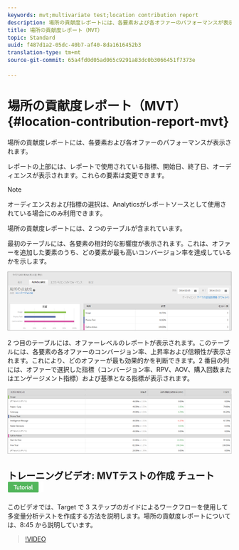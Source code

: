 ```yaml
---
keywords: mvt;multivariate test;location contribution report
description: 場所の貢献度レポートには、各要素および各オファーのパフォーマンスが表示されます。
title: 場所の貢献度レポート（MVT）
topic: Standard
uuid: f487d1a2-05dc-40b7-af40-8da1616452b3
translation-type: tm+mt
source-git-commit: 65a4fd0d05ad065c9291a83dc0b3066451f7373e

---
```



# 場所の貢献度レポート（MVT）{#location-contribution-report-mvt}

場所の貢献度レポートには、各要素および各オファーのパフォーマンスが表示されます。

レポートの上部には、レポートで使用されている指標、開始日、終了日、オーディエンスが表示されます。これらの要素は変更できます。

>[!NOTE]
>
>オーディエンスおよび指標の選択は、Analyticsがレポートソースとして使用されている場合にのみ利用できます。

場所の貢献度レポートには、2 つのテーブルが含まれています。

最初のテーブルには、各要素の相対的な影響度が表示されます。これは、オファーを追加した要素のうち、どの要素が最も高いコンバージョン率を達成しているかを示します。

![](assets/locationcontributiontop.png)

2 つ目のテーブルには、オファーレベルのレポートが表示されます。このテーブルには、各要素の各オファーのコンバージョン率、上昇率および信頼性が表示されます。これにより、どのオファーが最も効果的かを判断できます。2 番目の列には、オファーで選択した指標（コンバージョン率、RPV、AOV、購入回数またはエンゲージメント指標）および基準となる指標が表示されます。

![](assets/locationcontributionbottom.png)

## トレーニングビデオ: MVTテストの作成 チュート ![リアルバッジ](/help/assets/tutorial.png)

このビデオでは、Target で 3 ステップのガイドによるワークフローを使用して多変量分析テストを作成する方法を説明します。場所の貢献度レポートについては、8:45 から説明しています。

>[!VIDEO](https://video.tv.adobe.com/v/17395)